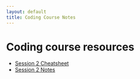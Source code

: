 ```yaml
---
layout: default
title: Coding Course Notes
---
```


# Coding course resources

- [Session 2 Cheatsheet](./session2_cheatsheet)
- [Session 2 Notes](./session2_notes)
